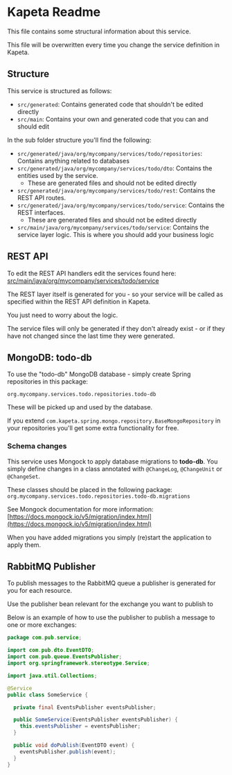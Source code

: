 # Kapeta Readme
This file contains some structural information about this service.

This file will be overwritten every time you change the service definition in Kapeta.

## Structure
This service is structured as follows:
* ```src/generated```: Contains generated code that shouldn't be edited directly
* ```src/main```: Contains your own and generated code that you can and should edit

In the sub folder structure you'll find the following:
* ```src/generated/java/org/mycompany/services/todo/repositories```: Contains anything related to databases
* ```src/generated/java/org/mycompany/services/todo/dto```: Contains the entities used by the service.
  * These are generated files and should not be edited directly
* ```src/generated/java/org/mycompany/services/todo/rest```: Contains the REST API routes.
* ```src/generated/java/org/mycompany/services/todo/service```: Contains the REST interfaces.
  * These are generated files and should not be edited directly
* ```src/main/java/org/mycompany/services/todo/service```: Contains the service layer logic. This is where you should add your business logic

## REST API 
To edit the REST API handlers edit the services found here:
[src/main/java/org/mycompany/services/todo/service](src/main/java/org/mycompany/services/todo/service/)

The REST layer itself is generated for you - so your service
will be called as specified within the REST API definition in Kapeta.

You just need to worry about the logic.

The service files will only be generated if they don't already exist - or if they have not
changed since the last time they were generated.


## MongoDB: todo-db
To use the "todo-db" MongoDB database - simply create Spring
repositories in this package:

```org.mycompany.services.todo.repositories.todo-db```

These will be picked up and used by the database.

If you extend ```com.kapeta.spring.mongo.repository.BaseMongoRepository``` in your repositories
you'll get some extra functionality for free.

### Schema changes
This service uses Mongock to apply database migrations to **todo-db**. 
You simply define changes in a class annotated with ```@ChangeLog```, 
```@ChangeUnit``` or ```@ChangeSet```.

These classes should be placed in the following package:
```org.mycompany.services.todo.repositories.todo-db.migrations```

See Mongock documentation for more information:
[https://docs.mongock.io/v5/migration/index.html](https://docs.mongock.io/v5/migration/index.html)

When you have added migrations you simply (re)start the application to apply them. 

## RabbitMQ Publisher
To publish messages to the RabbitMQ queue a publisher is generated for you for each resource.

Use the publisher bean relevant for the exchange you want to publish to

Below is an example of how to use the publisher to publish a message to one or more exchanges:
```java
package com.pub.service;

import com.pub.dto.EventDTO;
import com.pub.queue.EventsPublisher;
import org.springframework.stereotype.Service;

import java.util.Collections;

@Service
public class SomeService {

  private final EventsPublisher eventsPublisher;

  public SomeService(EventsPublisher eventsPublisher) {
    this.eventsPublisher = eventsPublisher;
  }

  public void doPublish(EventDTO event) {
    eventsPublisher.publish(event);
  }
}

```
